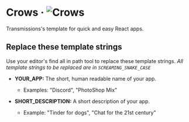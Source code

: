# Crows &middot; ![Crows](https://img.shields.io/badge/Made%20with-Crows-black?logo=react&logoColor=white)

Transmissions's template for quick and easy React apps.

## Replace these template strings

Use your editor's find all in path tool to replace these template strings.
_All template strings to be replaced are in `SCREAMING_SNAKE_CASE`_

- **YOUR_APP:** The short, human readable name of your app.

  - Examples: "Discord", "PhotoShop Mix"

- **SHORT_DESCRIPTION:** A short description of your app.

  - Example: "Tinder for dogs", "Chat for the 21st century"

